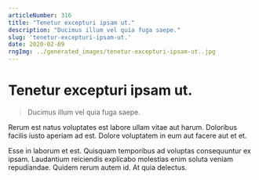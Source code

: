```yaml
---
articleNumber: 316
title: "Tenetur excepturi ipsam ut."
description: "Ducimus illum vel quia fuga saepe."
slug: 'tenetur-excepturi-ipsam-ut.'
date: 2020-02-09
rngImg: ../generated_images/tenetur-excepturi-ipsam-ut..jpg
---
```


# Tenetur excepturi ipsam ut.

> Ducimus illum vel quia fuga saepe.

Rerum est natus voluptates est labore ullam vitae aut harum. Doloribus facilis iusto aperiam ad est. Dolore voluptatem in eum aut facere aut et et.
 Esse in laborum et est. Quisquam temporibus ad voluptas consequuntur ex ipsam. Laudantium reiciendis explicabo molestias enim soluta veniam repudiandae. Quidem rerum autem id. At quia delectus.
